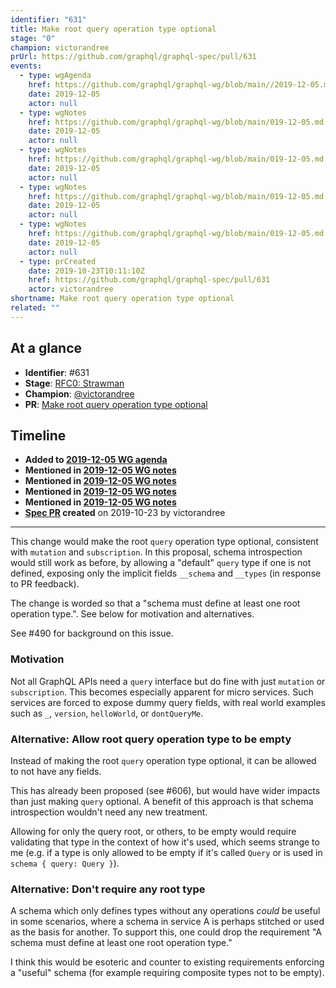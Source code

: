 ```yaml
---
identifier: "631"
title: Make root query operation type optional
stage: "0"
champion: victorandree
prUrl: https://github.com/graphql/graphql-spec/pull/631
events:
  - type: wgAgenda
    href: https://github.com/graphql/graphql-wg/blob/main//2019-12-05.md
    date: 2019-12-05
    actor: null
  - type: wgNotes
    href: https://github.com/graphql/graphql-wg/blob/main/019-12-05.md
    date: 2019-12-05
    actor: null
  - type: wgNotes
    href: https://github.com/graphql/graphql-wg/blob/main/019-12-05.md
    date: 2019-12-05
    actor: null
  - type: wgNotes
    href: https://github.com/graphql/graphql-wg/blob/main/019-12-05.md
    date: 2019-12-05
    actor: null
  - type: wgNotes
    href: https://github.com/graphql/graphql-wg/blob/main/019-12-05.md
    date: 2019-12-05
    actor: null
  - type: prCreated
    date: 2019-10-23T10:11:10Z
    href: https://github.com/graphql/graphql-spec/pull/631
    actor: victorandree
shortname: Make root query operation type optional
related: ""
---
```


## At a glance

- **Identifier**: #631
- **Stage**: [RFC0: Strawman](https://github.com/graphql/graphql-spec/blob/main/CONTRIBUTING.md#stage-0-strawman)
- **Champion**: [@victorandree](https://github.com/victorandree)
- **PR**: [Make root query operation type optional](https://github.com/graphql/graphql-spec/pull/631)

<!-- BEGIN_CUSTOM_TEXT -->



<!-- END_CUSTOM_TEXT -->

## Timeline

- **Added to [2019-12-05 WG agenda](https://github.com/graphql/graphql-wg/blob/main//2019-12-05.md)**
- **Mentioned in [2019-12-05 WG notes](https://github.com/graphql/graphql-wg/blob/main/019-12-05.md)**
- **Mentioned in [2019-12-05 WG notes](https://github.com/graphql/graphql-wg/blob/main/019-12-05.md)**
- **Mentioned in [2019-12-05 WG notes](https://github.com/graphql/graphql-wg/blob/main/019-12-05.md)**
- **Mentioned in [2019-12-05 WG notes](https://github.com/graphql/graphql-wg/blob/main/019-12-05.md)**
- **[Spec PR](https://github.com/graphql/graphql-spec/pull/631) created** on 2019-10-23 by victorandree

<!-- VERBATIM -->

---

This change would make the root `query` operation type optional, consistent with `mutation` and `subscription`. In this proposal, schema introspection would still work as before, by allowing a "default" `query` type if one is not defined, exposing only the implicit fields `__schema` and `__types` (in response to PR feedback).

The change is worded so that a "schema must define at least one root operation type.". See below for motivation and alternatives.

See #490 for background on this issue.

### Motivation

Not all GraphQL APIs need a `query` interface but do fine with just `mutation` or `subscription`. This becomes especially apparent for micro services. Such services are forced to expose dummy query fields, with real world examples such as `_`, `version`, `helloWorld`, or `dontQueryMe`.

### Alternative: Allow root query operation type to be empty

Instead of making the root `query` operation type optional, it can be allowed to not have any fields. 

This has already been proposed (see #606), but would have wider impacts than just making `query` optional. A benefit of this approach is that schema introspection wouldn't need any new treatment.

Allowing for only the query root, or others, to be empty would require​ validating that type in the context of how it's used, which seems strange to me (e.g. if a type is only allowed to be empty if it's called `Query` or is used in `schema { query: Query }`).

### Alternative: Don't require​ any root type

A schema which only defines types without any operations _could_ be useful in some scenarios, where a schema in service A is perhaps stitched or used as the basis for another. To support this, one could drop the requirement "A schema must define at least one root operation type."

I think this would be esoteric and counter to existing requirements enforcing a "useful" schema (for example requiring composite types not to be empty).
